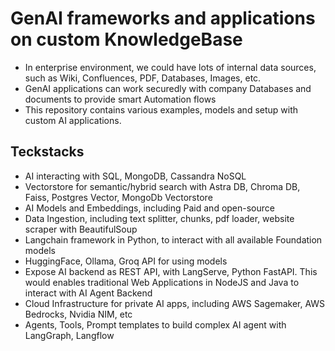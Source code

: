 # GenAI frameworks and applications on custom KnowledgeBase 
- In enterprise environment, we could have lots of internal data sources, such as Wiki, Confluences, PDF, Databases, Images, etc.
- GenAI applications can work securedly with company Databases and documents to provide smart Automation flows
- This repository contains various examples, models and setup with custom AI applications.

## Teckstacks
- AI interacting with SQL, MongoDB, Cassandra NoSQL
- Vectorstore for semantic/hybrid search with Astra DB, Chroma DB, Faiss, Postgres Vector, MongoDb Vectorstore
- AI Models and Embeddings, including Paid and open-source
- Data Ingestion, including text splitter, chunks, pdf loader, website scraper with BeautifulSoup
- Langchain framework in Python, to interact with all available Foundation models
- HuggingFace, Ollama, Groq API for using models
- Expose AI backend as REST API, with LangServe, Python FastAPI. This would enables traditional Web Applications in NodeJS and Java to interact with AI Agent Backend
- Cloud Infrastructure for private AI apps, including AWS Sagemaker, AWS Bedrocks, Nvidia NIM, etc
- Agents, Tools, Prompt templates to build complex AI agent with LangGraph, Langflow
